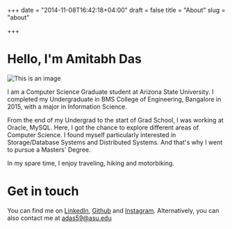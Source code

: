 +++
date = "2014-11-08T16:42:18+04:00"
draft = false
title = "About"
slug = "about"

+++

# Hello, I'm Amitabh Das

![This is an image](/img/portrait.jpg)

I am a Computer Science Graduate student at Arizona State University. I completed my Undergraduate in BMS College of Engineering, Bangalore in 2015, with a major in Information Science.

From the end of my Undergrad to the start of Grad School, I was working at Oracle, MySQL. Here, I got the chance to explore different areas of Computer Science. I found myself particularly interested in Storage/Database Systems and Distributed Systems. And that's why I went to pursue a Masters' Degree.

In my spare time, I enjoy traveling, hiking and motorbiking.

# Get in touch

You can find me on [LinkedIn](https://www.linkedin.com/in/amitab/), [Github](https://github.com/amitab) and [Instagram](https://www.instagram.com/thekeystroker/).
Alternatively, you can also contact me at [adas59@asu.edu](mailto:adas59@asu.edu)